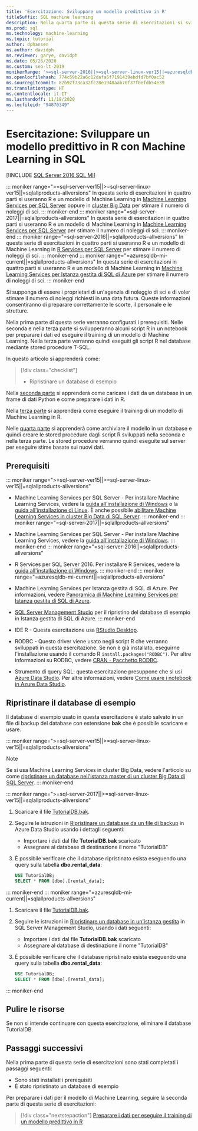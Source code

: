 ```yaml
---
title: 'Esercitazione: Sviluppare un modello predittivo in R'
titleSuffix: SQL machine learning
description: Nella quarta parte di questa serie di esercitazioni si svilupperanno i dati per eseguire il training di un modello predittivo in R con Machine Learning in SQL.
ms.prod: sql
ms.technology: machine-learning
ms.topic: tutorial
author: dphansen
ms.author: davidph
ms.reviewer: garye, davidph
ms.date: 05/26/2020
ms.custom: seo-lt-2019
monikerRange: '>=sql-server-2016||>=sql-server-linux-ver15||=azuresqldb-mi-current||=sqlallproducts-allversions'
ms.openlocfilehash: 774c59b22a6c12dafa5f7191439ebdfd7bf0ac52
ms.sourcegitcommit: 82b92f73ca32fc28e1948aab70f37f0efdb54e39
ms.translationtype: HT
ms.contentlocale: it-IT
ms.lasthandoff: 11/18/2020
ms.locfileid: "94870349"
---
```

# <a name="tutorial-develop-a-predictive-model-in-r-with-sql-machine-learning"></a>Esercitazione: Sviluppare un modello predittivo in R con Machine Learning in SQL
[!INCLUDE [SQL Server 2016 SQL MI](../../includes/applies-to-version/sqlserver2016-asdbmi.md)]

::: moniker range=">=sql-server-ver15||>=sql-server-linux-ver15||=sqlallproducts-allversions"
In questa serie di esercitazioni in quattro parti si useranno R e un modello di Machine Learning in [Machine Learning Services per SQL Server](../sql-server-machine-learning-services.md) oppure in [cluster Big Data](../../big-data-cluster/machine-learning-services.md) per stimare il numero di noleggi di sci.
::: moniker-end
::: moniker range="=sql-server-2017||=sqlallproducts-allversions"
In questa serie di esercitazioni in quattro parti si useranno R e un modello di Machine Learning in [Machine Learning Services per SQL Server](../sql-server-machine-learning-services.md) per stimare il numero di noleggi di sci.
::: moniker-end
::: moniker range="=sql-server-2016||=sqlallproducts-allversions"
In questa serie di esercitazioni in quattro parti si useranno R e un modello di Machine Learning in [R Services per SQL Server](../r/sql-server-r-services.md) per stimare il numero di noleggi di sci.
::: moniker-end
::: moniker range="=azuresqldb-mi-current||=sqlallproducts-allversions"
In questa serie di esercitazioni in quattro parti si useranno R e un modello di Machine Learning in [Machine Learning Services per Istanza gestita di SQL di Azure](/azure/azure-sql/managed-instance/machine-learning-services-overview) per stimare il numero di noleggi di sci.
::: moniker-end

Si supponga di essere i proprietari di un'agenzia di noleggio di sci e di voler stimare il numero di noleggi richiesti in una data futura. Queste informazioni consentiranno di preparare correttamente le scorte, il personale e le strutture.

Nella prima parte di questa serie verranno configurati i prerequisiti. Nelle seconda e nella terza parte si svilupperanno alcuni script R in un notebook per preparare i dati ed eseguire il training di un modello di Machine Learning. Nella terza parte verranno quindi eseguiti gli script R nel database mediante stored procedure T-SQL.

In questo articolo si apprenderà come:

> [!div class="checklist"]
> * Ripristinare un database di esempio 

Nella [seconda parte](r-predictive-model-prepare-data.md) si apprenderà come caricare i dati da un database in un frame di dati Python e come preparare i dati in R.

Nella [terza parte](r-predictive-model-train.md) si apprenderà come eseguire il training di un modello di Machine Learning in R.

Nelle [quarta parte](r-predictive-model-deploy.md) si apprenderà come archiviare il modello in un database e quindi creare le stored procedure dagli script R sviluppati nella seconda e nella terza parte. Le stored procedure verranno quindi eseguite sul server per eseguire stime basate sui nuovi dati.

## <a name="prerequisites"></a>Prerequisiti

::: moniker range=">=sql-server-ver15||>=sql-server-linux-ver15||=sqlallproducts-allversions"
* Machine Learning Services per SQL Server - Per installare Machine Learning Services, vedere la [guida all'installazione di Windows](../install/sql-machine-learning-services-windows-install.md) o la [guida all'installazione di Linux](../../linux/sql-server-linux-setup-machine-learning.md?toc=%2Fsql%2Fmachine-learning%2Ftoc.json). È anche possibile [abilitare Machine Learning Services in cluster Big Data di SQL Server](../../big-data-cluster/machine-learning-services.md).
::: moniker-end
::: moniker range="=sql-server-2017||=sqlallproducts-allversions"
* Machine Learning Services per SQL Server - Per installare Machine Learning Services, vedere la [guida all'installazione di Windows](../install/sql-machine-learning-services-windows-install.md). 
::: moniker-end
::: moniker range="=sql-server-2016||=sqlallproducts-allversions"
* R Services per SQL Server 2016. Per installare R Services, vedere la [guida all'installazione di Windows](../install/sql-r-services-windows-install.md). 
::: moniker-end
::: moniker range="=azuresqldb-mi-current||=sqlallproducts-allversions"
* Machine Learning Services per Istanza gestita di SQL di Azure. Per informazioni, vedere [Panoramica di Machine Learning Services per Istanza gestita di SQL di Azure](/azure/azure-sql/managed-instance/machine-learning-services-overview).

* [SQL Server Management Studio](../../ssms/download-sql-server-management-studio-ssms.md) per il ripristino del database di esempio in Istanza gestita di SQL di Azure.
::: moniker-end

* IDE R - Questa esercitazione usa [RStudio Desktop](https://www.rstudio.com/products/rstudio/download/).

* RODBC - Questo driver viene usato negli script R che verranno sviluppati in questa esercitazione. Se non è già installato, eseguirne l'installazione usando il comando R `install.packages("RODBC")`. Per altre informazioni su RODBC, vedere [CRAN - Pacchetto RODBC](https://CRAN.R-project.org/package=RODBC).

* Strumento di query SQL: questa esercitazione presuppone che si usi [Azure Data Studio](../../azure-data-studio/what-is.md). Per altre informazioni, vedere [Come usare i notebook in Azure Data Studio](../../azure-data-studio/notebooks/notebooks-guidance.md).

## <a name="restore-the-sample-database"></a>Ripristinare il database di esempio

Il database di esempio usato in questa esercitazione è stato salvato in un file di backup del database con estensione **bak** che è possibile scaricare e usare.

::: moniker range=">=sql-server-ver15||>=sql-server-linux-ver15||=sqlallproducts-allversions"
> [!NOTE]
> Se si usa Machine Learning Services in cluster Big Data, vedere l'articolo su come [ripristinare un database nell'istanza master di un cluster Big Data di SQL Server](../../big-data-cluster/data-ingestion-restore-database.md).
::: moniker-end

::: moniker range=">=sql-server-2017||>=sql-server-linux-ver15||=sqlallproducts-allversions"
1. Scaricare il file [TutorialDB.bak](https://sqlchoice.blob.core.windows.net/sqlchoice/static/TutorialDB.bak).

1. Seguire le istruzioni in [Ripristinare un database da un file di backup](../../azure-data-studio/tutorial-backup-restore-sql-server.md#restore-a-database-from-a-backup-file) in Azure Data Studio usando i dettagli seguenti:

   * Importare i dati dal file **TutorialDB.bak** scaricato
   * Assegnare al database di destinazione il nome "TutorialDB"

1. È possibile verificare che il database ripristinato esista eseguendo una query sulla tabella **dbo.rental_data**:

   ```sql
   USE TutorialDB;
   SELECT * FROM [dbo].[rental_data];
   ```
::: moniker-end
::: moniker range="=azuresqldb-mi-current||=sqlallproducts-allversions"
1. Scaricare il file [TutorialDB.bak](https://sqlchoice.blob.core.windows.net/sqlchoice/static/TutorialDB.bak).

1. Seguire le istruzioni in [Ripristinare un database in un'istanza gestita](/azure/sql-database/sql-database-managed-instance-get-started-restore) in SQL Server Management Studio, usando i dati seguenti:

   * Importare i dati dal file **TutorialDB.bak** scaricato
   * Assegnare al database di destinazione il nome "TutorialDB"

1. È possibile verificare che il database ripristinato esista eseguendo una query sulla tabella **dbo.rental_data**:

   ```sql
   USE TutorialDB;
   SELECT * FROM [dbo].[rental_data];
   ```
::: moniker-end

## <a name="clean-up-resources"></a>Pulire le risorse

Se non si intende continuare con questa esercitazione, eliminare il database TutorialDB.
## <a name="next-steps"></a>Passaggi successivi

Nella prima parte di questa serie di esercitazioni sono stati completati i passaggi seguenti:

* Sono stati installati i prerequisiti
* È stato ripristinato un database di esempio

Per preparare i dati per il modello di Machine Learning, seguire la seconda parte di questa serie di esercitazioni:

> [!div class="nextstepaction"]
> [Preparare i dati per eseguire il training di un modello predittivo in R](r-predictive-model-prepare-data.md)